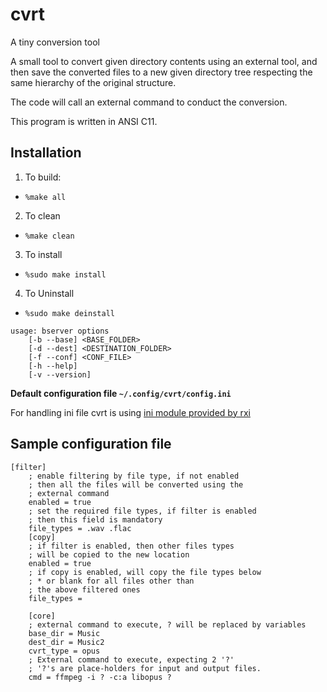 # cvrt

A tiny conversion tool 


A small tool to convert given directory contents using an external tool, and then save the converted files to a new given directory tree respecting the same hierarchy of the original structure. 

The code will call an external command to conduct the conversion. 

This program is written in ANSI C11.

## Installation

1. To build:
* `%make all`
2. To clean
* `%make clean`
3. To install 
* `%sudo make install`
4. To Uninstall
* `%sudo make deinstall`

```
usage: bserver options
	[-b --base]	<BASE_FOLDER>
	[-d --dest]	<DESTINATION_FOLDER>
	[-f --conf]	<CONF_FILE>
	[-h --help]
	[-v --version]
```

**Default configuration file `~/.config/cvrt/config.ini`**

For handling ini file cvrt is using [ini module provided by rxi](https://github.com/rxi/ini) 

## Sample configuration file
```
[filter]
	; enable filtering by file type, if not enabled
	; then all the files will be converted using the
	; external command
	enabled = true
	; set the required file types, if filter is enabled
	; then this field is mandatory
	file_types = .wav .flac
	[copy]
	; if filter is enabled, then other files types
	; will be copied to the new location
	enabled = true
	; if copy is enabled, will copy the file types below
	; * or blank for all files other than
	; the above filtered ones
	file_types =

	[core]
	; external command to execute, ? will be replaced by variables
	base_dir = Music
	dest_dir = Music2
	cvrt_type = opus
	; External command to execute, expecting 2 '?'
	; '?'s are place-holders for input and output files.
	cmd = ffmpeg -i ? -c:a libopus ?
```
